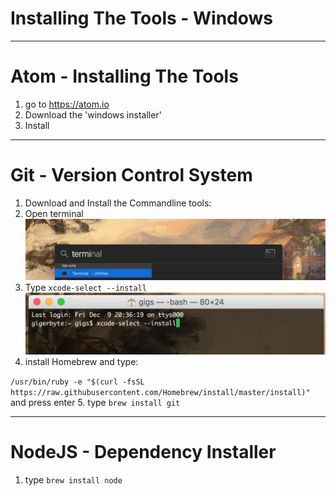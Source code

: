 # Installing The Tools - Windows

---

# Atom - Installing The Tools 

1. go to https://atom.io
2. Download the 'windows installer'
3. Install

---
# Git - Version Control System

1. Download and Install the Commandline tools:
2. Open terminal
![Open Terminal](./imgs/mac_term_search.png)
3. Type ```xcode-select --install```
![Xcode Install](./imgs/mac_xcode_select.png)
4. install Homebrew and type:

 ```/usr/bin/ruby -e "$(curl -fsSL https://raw.githubusercontent.com/Homebrew/install/master/install)"``` 
and press enter
5. type ```brew install git```

---
# NodeJS - Dependency Installer

1. type ```brew install node```